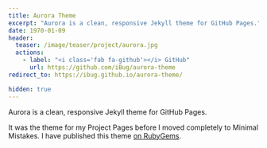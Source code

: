 ```yaml
---
title: Aurora Theme
excerpt: "Aurora is a clean, responsive Jekyll theme for GitHub Pages."
date: 1970-01-09
header:
  teaser: /image/teaser/project/aurora.jpg
  actions:
    - label: "<i class='fab fa-github'></i> GitHub"
      url: https://github.com/iBug/aurora-theme
redirect_to: https://ibug.github.io/aurora-theme/

hidden: true
---
```


Aurora is a clean, responsive Jekyll theme for GitHub Pages.

It was the theme for my Project Pages before I moved completely to Minimal Mistakes. I have published this theme [on RubyGems](https://rubygems.org/gems/aurora-theme).

